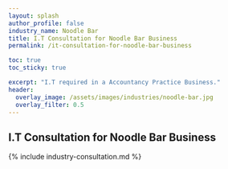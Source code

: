 ```yaml
---
layout: splash 
author_profile: false 
industry_name: Noodle Bar
title: I.T Consultation for Noodle Bar Business
permalink: /it-consultation-for-noodle-bar-business

toc: true
toc_sticky: true

excerpt: "I.T required in a Accountancy Practice Business."
header:
  overlay_image: /assets/images/industries/noodle-bar.jpg
  overlay_filter: 0.5 
---
```


## I.T Consultation for Noodle Bar Business

{% include industry-consultation.md %}
